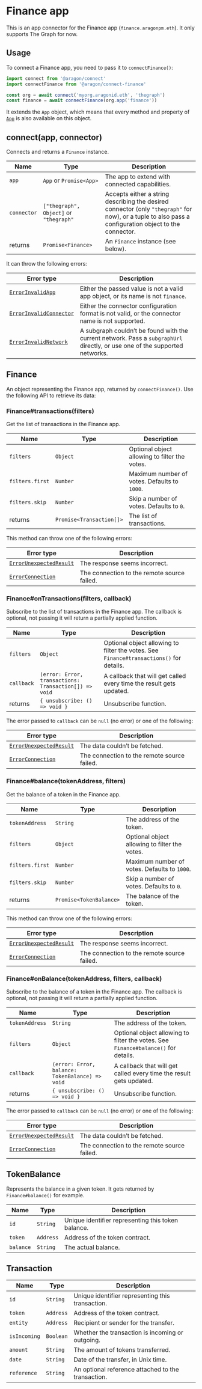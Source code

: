 # Finance app

This is an app connector for the Finance app (`finance.aragonpm.eth`). It only supports The Graph for now.

## Usage

To connect a Finance app, you need to pass it to `connectFinance()`:

```js
import connect from '@aragon/connect'
import connectFinance from '@aragon/connect-finance'

const org = await connect('myorg.aragonid.eth', 'thegraph')
const finance = await connectFinance(org.app('finance'))
```

It extends the `App` object, which means that every method and property of [`App`](broken-reference) is also available on this object.

## connect(app, connector)

Connects and returns a `Finance` instance.

| Name        | Type                                   | Description                                                                                                                                            |
| ----------- | -------------------------------------- | ------------------------------------------------------------------------------------------------------------------------------------------------------ |
| `app`       | `App` or `Promise<App>`                | The app to extend with connected capabilities.                                                                                                         |
| `connector` | `["thegraph", Object]` or `"thegraph"` | Accepts either a string describing the desired connector (only `"thegraph"` for now), or a tuple to also pass a configuration object to the connector. |
| returns     | `Promise<Finance>`                     | An `Finance` instance (see below).                                                                                                                     |

It can throw the following errors:

| Error type                                                                                                                 | Description                                                                                                                 |
| -------------------------------------------------------------------------------------------------------------------------- | --------------------------------------------------------------------------------------------------------------------------- |
| [`ErrorInvalidApp`](https://github.com/aragon/connect/blob/master/docs/connectors/errors.md#error-invalid-app)             | Either the passed value is not a valid app object, or its name is not `finance`.                                            |
| [`ErrorInvalidConnector`](https://github.com/aragon/connect/blob/master/docs/connectors/errors.md#error-invalid-connector) | Either the connector configuration format is not valid, or the connector name is not supported.                             |
| [`ErrorInvalidNetwork`](https://github.com/aragon/connect/blob/master/docs/connectors/errors.md#error-invalid-network)     | A subgraph couldn’t be found with the current network. Pass a `subgraphUrl` directly, or use one of the supported networks. |

## Finance

An object representing the Finance app, returned by `connectFinance()`. Use the following API to retrieve its data:

### Finance#transactions(filters)

Get the list of transactions in the Finance app.

| Name            | Type                     | Description                                   |
| --------------- | ------------------------ | --------------------------------------------- |
| `filters`       | `Object`                 | Optional object allowing to filter the votes. |
| `filters.first` | `Number`                 | Maximum number of votes. Defaults to `1000`.  |
| `filters.skip`  | `Number`                 | Skip a number of votes. Defaults to `0`.      |
| returns         | `Promise<Transaction[]>` | The list of transactions.                     |

This method can throw one of the following errors:

| Error type                                                                                                                 | Description                                 |
| -------------------------------------------------------------------------------------------------------------------------- | ------------------------------------------- |
| [`ErrorUnexpectedResult`](https://github.com/aragon/connect/blob/master/docs/connectors/errors.md#error-unexpected-result) | The response seems incorrect.               |
| [`ErrorConnection`](https://github.com/aragon/connect/blob/master/docs/connectors/errors.md#error-connection)              | The connection to the remote source failed. |

### Finance#onTransactions(filters, callback)

Subscribe to the list of transactions in the Finance app. The callback is optional, not passing it will return a partially applied function.

| Name       | Type                                                  | Description                                                                             |
| ---------- | ----------------------------------------------------- | --------------------------------------------------------------------------------------- |
| `filters`  | `Object`                                              | Optional object allowing to filter the votes. See `Finance#transactions()` for details. |
| `callback` | `(error: Error, transactions: Transaction[]) => void` | A callback that will get called every time the result gets updated.                     |
| returns    | `{ unsubscribe: () => void }`                         | Unsubscribe function.                                                                   |

The error passed to `callback` can be `null` (no error) or one of the following:

| Error type                                                                                                                 | Description                                 |
| -------------------------------------------------------------------------------------------------------------------------- | ------------------------------------------- |
| [`ErrorUnexpectedResult`](https://github.com/aragon/connect/blob/master/docs/connectors/errors.md#error-unexpected-result) | The data couldn’t be fetched.               |
| [`ErrorConnection`](https://github.com/aragon/connect/blob/master/docs/connectors/errors.md#error-connection)              | The connection to the remote source failed. |

### Finance#balance(tokenAddress, filters)

Get the balance of a token in the Finance app.

| Name            | Type                    | Description                                   |
| --------------- | ----------------------- | --------------------------------------------- |
| `tokenAddress`  | `String`                | The address of the token.                     |
| `filters`       | `Object`                | Optional object allowing to filter the votes. |
| `filters.first` | `Number`                | Maximum number of votes. Defaults to `1000`.  |
| `filters.skip`  | `Number`                | Skip a number of votes. Defaults to `0`.      |
| returns         | `Promise<TokenBalance>` | The balance of the token.                     |

This method can throw one of the following errors:

| Error type                                                                                                                 | Description                                 |
| -------------------------------------------------------------------------------------------------------------------------- | ------------------------------------------- |
| [`ErrorUnexpectedResult`](https://github.com/aragon/connect/blob/master/docs/connectors/errors.md#error-unexpected-result) | The response seems incorrect.               |
| [`ErrorConnection`](https://github.com/aragon/connect/blob/master/docs/connectors/errors.md#error-connection)              | The connection to the remote source failed. |

### Finance#onBalance(tokenAddress, filters, callback)

Subscribe to the balance of a token in the Finance app. The callback is optional, not passing it will return a partially applied function.

| Name           | Type                                            | Description                                                                        |
| -------------- | ----------------------------------------------- | ---------------------------------------------------------------------------------- |
| `tokenAddress` | `String`                                        | The address of the token.                                                          |
| `filters`      | `Object`                                        | Optional object allowing to filter the votes. See `Finance#balance()` for details. |
| `callback`     | `(error: Error, balance: TokenBalance) => void` | A callback that will get called every time the result gets updated.                |
| returns        | `{ unsubscribe: () => void }`                   | Unsubscribe function.                                                              |

The error passed to `callback` can be `null` (no error) or one of the following:

| Error type                                                                                                                 | Description                                 |
| -------------------------------------------------------------------------------------------------------------------------- | ------------------------------------------- |
| [`ErrorUnexpectedResult`](https://github.com/aragon/connect/blob/master/docs/connectors/errors.md#error-unexpected-result) | The data couldn’t be fetched.               |
| [`ErrorConnection`](https://github.com/aragon/connect/blob/master/docs/connectors/errors.md#error-connection)              | The connection to the remote source failed. |

## TokenBalance

Represents the balance in a given token. It gets returned by `Finance#balance()` for example.

| Name      | Type      | Description                                        |
| --------- | --------- | -------------------------------------------------- |
| `id`      | `String`  | Unique identifier representing this token balance. |
| `token`   | `Address` | Address of the token contract.                     |
| `balance` | `String`  | The actual balance.                                |

## Transaction

| Name         | Type      | Description                                        |
| ------------ | --------- | -------------------------------------------------- |
| `id`         | `String`  | Unique identifier representing this transaction.   |
| `token`      | `Address` | Address of the token contract.                     |
| `entity`     | `Address` | Recipient or sender for the transfer.              |
| `isIncoming` | `Boolean` | Whether the transaction is incoming or outgoing.   |
| `amount`     | `String`  | The amount of tokens transferred.                  |
| `date`       | `String`  | Date of the transfer, in Unix time.                |
| `reference`  | `String`  | An optional reference attached to the transaction. |
